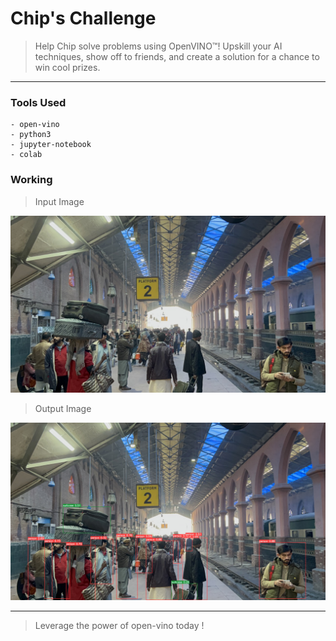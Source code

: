 # Chip's Challenge

> Help Chip solve problems using OpenVINO™! Upskill your AI techniques, show off to friends, and create a solution for a chance to win cool prizes.

---

### Tools Used

```
- open-vino
- python3
- jupyter-notebook
- colab
```

### Working

> Input Image

![df](data/people.jpg)

> Output Image

![df](output/people-detection.png)

---

> Leverage the power of open-vino today !